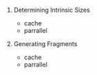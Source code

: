 1. Determining Intrinsic Sizes

    - cache
    - parrallel

2. Generating Fragments

    - cache
    - parrallel
